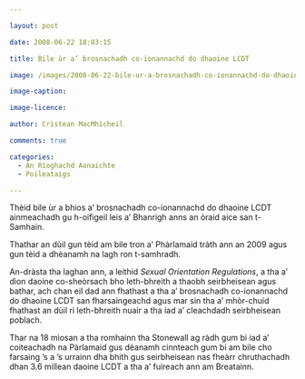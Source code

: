 ```yaml
---

layout: post

date: 2008-06-22 18:03:15

title: Bile ùr a’ brosnachadh co-ionannachd do dhaoine LCDT

image: /images/2008-06-22-bile-ur-a-brosnachadh-co-ionannachd-do-dhaoine-lcdt.jpg

image-caption:

image-licence:

author: Crìstean MacMhìcheil

comments: true

categories:
  - An Rìoghachd Aonaichte
  - Poileataigs

---
```


Thèid bile ùr a bhios a&#8217; brosnachadh co-ionannachd do dhaoine LCDT ainmeachadh gu h-oifigeil leis a&#8217; Bhanrigh anns an òraid aice san t-Samhain.

<!--more-->

Thathar an dùil gun tèid am bile tron a&#8217; Phàrlamaid tràth ann an 2009 agus gun tèid a dhèanamh na lagh ron t-samhradh.

An-dràsta tha laghan ann, a leithid _Sexual Orientation Regulations_, a tha a&#8217; dìon daoine co-sheòrsach bho leth-bhreith a thaobh seirbheisean agus bathar, ach chan eil dad ann fhathast a tha a&#8217; brosnachadh co-ionannachd do dhaoine LCDT san fharsaingeachd agus mar sin tha a&#8217; mhòr-chuid fhathast an dùil ri leth-bhreith nuair a tha iad a&#8217; cleachdadh seirbheisean poblach.

Thar na 18 mìosan a tha romhainn tha Stonewall ag ràdh gum bi iad a&#8217; coiteachadh na Pàrlamaid gus dèanamh cinnteach gum bi am bile cho farsaing &#8217;s a &#8217;s urrainn dha bhith gus seirbheisean nas fheàrr chruthachadh dhan 3.6 millean daoine LCDT a tha a&#8217; fuireach ann am Breatainn.
